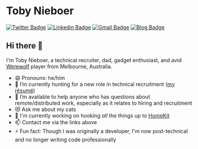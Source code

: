 # Toby Nieboer  
[![Twitter Badge](https://img.shields.io/badge/-@tcn33-1ca0f1?style=flat-square&logo=twitter&logoColor=white&link=https://twitter.com/tcn33)](https://twitter.com/tcn33)  [![Linkedin Badge](https://img.shields.io/badge/-tobynieboer-blue?style=flat-square&logo=Linkedin&logoColor=white&link=https://www.linkedin.com/in/tobynieboer//)](https://www.linkedin.com/in/tobynieboer/) [![Gmail Badge](https://img.shields.io/badge/-toby@nieboer.com.au-c14438?style=flat-square&logo=Gmail&logoColor=white&link=mailto:toby@nieboer.com.au)](mailto:toby@nieboer.com.au) [![Blog Badge](https://img.shields.io/badge/-tcn33.blog-important)](https://tcn33.blog)

## Hi there 👋

I'm Toby Nieboer, a technical recruiter, dad, gadget enthusiast, and avid [Werewolf](https://www.eblong.com/zarf/werewolf.html) player from Melbourne, Australia. 
- 😄 Pronouns: he/him
- 🔭 I’m currently hunting for a new role in technical recruitment ([my résumé](https://tcn33.blog/about/Toby.Nieboer.Resume.2020-03.pdf))
- 👯 I’m available to help anyone who has questions about remote/distributed work, especially as it relates to hiring and recruitment
- 😻 Ask me about my cats 
- 🌱 I'm currently working on hooking _all_ the things up to [HomeKit](https://www.apple.com/au/ios/home/)
- 📫 Contact me via the links above
- ⚡ Fun fact: Though I was originally a developer, I'm now post-technical and no longer writing code professionally
